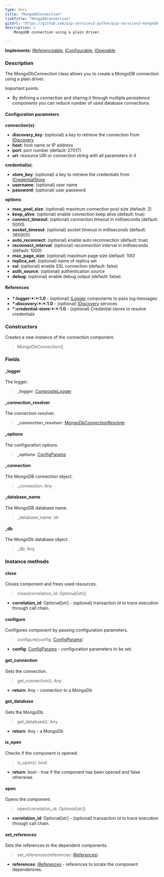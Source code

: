 ```yaml
---
type: docs
title: "MongoDbConnection"
linkTitle: "MongoDbConnection"
gitUrl: "https://github.com/pip-services3-python/pip-services3-mongodb-python"
description: >
    MongoDB connection using a plain driver.

---
```


**Implements:** [IReferenceable](../../../commons/refer/ireferenceable), [IConfigurable](../../../commons/config/iconfigurable),
[IOpenable](../../../commons/run/iopenable)

### Description

The MongoDbConnection class allows you to create a MongoDB connection using a plain driver.

Important points

- By defining a connection and sharing it through multiple persistence components you can reduce number of used database connections.

#### Configuration parameters
**connection(s)**:    
- **discovery_key**: (optional) a key to retrieve the connection from [IDiscovery](../../../components/connect/idiscovery)
- **host**: host name or IP address
- **port**: port number (default: 27017)
- **uri**: resource URI or connection string with all parameters in it

**credential(s)**:    
- **store_key**: (optional) a key to retrieve the credentials from [ICredentialStore](../../../components/auth/icredential_store)
- **username**: (optional) user name
- **password**: (optional) user password

**options**:
- **max_pool_size**: (optional) maximum connection pool size (default: 2)
- **keep_alive**: (optional) enable connection keep alive (default: true)
- **connect_timeout**: (optional) connection timeout in milliseconds (default: 5000)
- **socket_timeout**: (optional) socket timeout in milliseconds (default: 360000)
- **auto_reconnect**: (optional) enable auto reconnection (default: true)
- **reconnect_interval**: (optional) reconnection interval in milliseconds (default: 1000)
- **max_page_size**: (optional) maximum page size (default: 100)
- **replica_set**: (optional) name of replica set
- **ssl**: (optional) enable SSL connection (default: false)
- **auth_source**: (optional) authentication source
- **debug**: (optional) enable debug output (default: false).

#### References
- **\*:logger:\*:\*:1.0** - (optional) [ILogger](../../../components/log/ilogger) components to pass log messages
- **\*:discovery:\*:\*:1.0** - (optional) [IDiscovery](../../../components/connect/idiscovery) services
- **\*:credential-store:\*:\*:1.0** - (optional) Credential stores to resolve credentials


### Constructors
Creates a new instance of the connection component.

> MongoDbConnection()

### Fields

<span class="hide-title-link">

#### _logger
The logger.
> **_logger**: [CompositeLogger](../../../components/log/composite_logger)

#### _connection_resolver
The connection resolver.
> **_connection_resolver**: [MongoDbConnectionResolver](../mongodb_connection_resolver) 

#### _options
The configuration options.
> **_options**: [ConfigParams](../../../commons/config/config_params) 

#### _connection
The MongoDB connection object.
> _connection: Any

#### _database_name
The MongoDB database name.
> _database_name: str

#### _db
The MongoDb database object.
> _db: Any
</span>


### Instance methods

#### close
Closes component and frees used resources.

> close(correlation_id: Optional[str])

- **correlation_id**: Optional[str] - (optional) transaction id to trace execution through call chain.


#### configure
Configures component by passing configuration parameters.

> configure(config: [ConfigParams](../../../commons/config/config_params))

- **config**: [ConfigParams](../../../commons/config/config_params) - configuration parameters to be set.


#### get_connection
Gets the connection.

> get_connection(): Any

- **return**: Any - connection to a MongoDb


#### get_database
Gets the MongoDb.

> get_database(): Any

- **return**: Any - a MongoDb


#### is_open
Checks if the component is opened.

> is_open(): bool

- **return**: bool - true if the component has been opened and false otherwise.


#### open
Opens the component.

> open(correlation_id: Optional[str])

- **correlation_id**: Optional[str] - (optional) transaction id to trace execution through call chain.


#### set_references
Sets the references to the dependent components.

> set_references(references: [IReferences](../../../commons/refer/ireferences))

- **references**: [IReferences](../../../commons/refer/ireferences) - references to locate the component dependencies.
